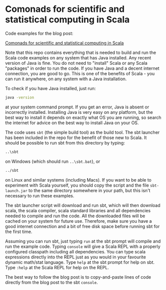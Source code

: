 # Comonads for scientific and statistical computing in Scala

Code examples for the blog post: 

[Comonads for scientific and statistical computing in Scala](https://darrenjw.wordpress.com/2018/01/22/comonads-for-scientific-and-statistical-computing-in-scala/)


Note that this repo contains everything that is needed to build and run the Scala code examples on any system that has Java installed. Any recent version of Java is fine. You do not need to "install" Scala or any Scala "packages" in order to run the code. If you have Java and a decent internet connection, you are good to go. This is one of the benefits of Scala - you can run it anywhere, on any system with a Java installation.

To check if you have Java installed, just run:

```bash
java -version
```

at your system command prompt. If you get an error, Java is absent or incorrectly installed. Installing Java is very easy on any platform, but the best way to install it depends on exactly what OS you are running, so search the internet for advice on the best way to install Java on your OS.

The code uses `sbt` (the simple build tool) as the build tool. The sbt launcher has been included in the repo for the benefit of those new to Scala. It should be possible to run sbt from this directory by typing:

```bash
..\sbt
```

on Windows (which should run `..\sbt.bat`), or

```bash
../sbt
```

on Linux and similar systems (including Macs). If you want to be able to experiment with Scala yourself, you should copy the script and the file `sbt-launch.jar` to the same directory somewhere in your path, but this isn't necessary to run these examples.

The sbt launcher script will download and run sbt, which will then download scala, the scala compiler, scala standard libraries and all dependencies needed to compile and run the code. All the downloaded files will be cached on your system for future use. Therefore, make sure you have a good internet connection and a bit of free disk space before running sbt for the first time.

Assuming you can run sbt, just typing `run` at the sbt prompt will compile and run the example code. Typing `console` will give a Scala REPL with a properly configured classpath including all dependencies. You can type scala expressions directly into the REPL just as you would in your favourite dynamic math/stat language. Type `help` at the sbt prompt for help on sbt. Type `:help` at the Scala REPL for help on the REPL.

The best way to follow the blog post is to copy-and-paste lines of code directly from the blog post to the sbt `console`.









